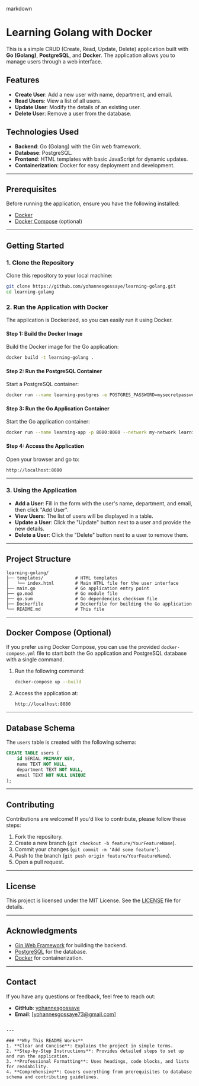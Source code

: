 markdown
# Learning Golang with Docker

This is a simple CRUD (Create, Read, Update, Delete) application built with **Go (Golang)**, **PostgreSQL**, and **Docker**. The application allows you to manage users through a web interface.

## Features
- **Create User**: Add a new user with name, department, and email.
- **Read Users**: View a list of all users.
- **Update User**: Modify the details of an existing user.
- **Delete User**: Remove a user from the database.

## Technologies Used
- **Backend**: Go (Golang) with the Gin web framework.
- **Database**: PostgreSQL.
- **Frontend**: HTML templates with basic JavaScript for dynamic updates.
- **Containerization**: Docker for easy deployment and development.

---

## Prerequisites
Before running the application, ensure you have the following installed:
- [Docker](https://www.docker.com/get-started)
- [Docker Compose](https://docs.docker.com/compose/install/) (optional)

---

## Getting Started

### 1. Clone the Repository
Clone this repository to your local machine:
```bash
git clone https://github.com/yohannesgossaye/learning-golang.git
cd learning-golang
```

### 2. Run the Application with Docker
The application is Dockerized, so you can easily run it using Docker.

#### Step 1: Build the Docker Image
Build the Docker image for the Go application:
```bash
docker build -t learning-golang .
```

#### Step 2: Run the PostgreSQL Container
Start a PostgreSQL container:
```bash
docker run --name learning-postgres -e POSTGRES_PASSWORD=mysecretpassword -e POSTGRES_DB=learningdb -d -p 5434:5432 postgres
```

#### Step 3: Run the Go Application Container
Start the Go application container:
```bash
docker run --name learning-app -p 8080:8080 --network my-network learning-golang
```

#### Step 4: Access the Application
Open your browser and go to:
```
http://localhost:8080
```

---

### 3. Using the Application
- **Add a User**: Fill in the form with the user's name, department, and email, then click "Add User".
- **View Users**: The list of users will be displayed in a table.
- **Update a User**: Click the "Update" button next to a user and provide the new details.
- **Delete a User**: Click the "Delete" button next to a user to remove them.

---

## Project Structure
```
learning-golang/
├── templates/            # HTML templates
│   └── index.html        # Main HTML file for the user interface
├── main.go               # Go application entry point
├── go.mod                # Go module file
├── go.sum                # Go dependencies checksum file
├── Dockerfile            # Dockerfile for building the Go application
└── README.md             # This file
```

---

## Docker Compose (Optional)
If you prefer using Docker Compose, you can use the provided `docker-compose.yml` file to start both the Go application and PostgreSQL database with a single command.

1. Run the following command:
   ```bash
   docker-compose up --build
   ```

2. Access the application at:
   ```
   http://localhost:8080
   ```

---

## Database Schema
The `users` table is created with the following schema:
```sql
CREATE TABLE users (
    id SERIAL PRIMARY KEY,
    name TEXT NOT NULL,
    department TEXT NOT NULL,
    email TEXT NOT NULL UNIQUE
);
```

---

## Contributing
Contributions are welcome! If you'd like to contribute, please follow these steps:
1. Fork the repository.
2. Create a new branch (`git checkout -b feature/YourFeatureName`).
3. Commit your changes (`git commit -m 'Add some feature'`).
4. Push to the branch (`git push origin feature/YourFeatureName`).
5. Open a pull request.

---

## License
This project is licensed under the MIT License. See the [LICENSE](LICENSE) file for details.

---

## Acknowledgments
- [Gin Web Framework](https://github.com/gin-gonic/gin) for building the backend.
- [PostgreSQL](https://www.postgresql.org/) for the database.
- [Docker](https://www.docker.com/) for containerization.

---

## Contact
If you have any questions or feedback, feel free to reach out:
- **GitHub**: [yohannesgossaye](https://github.com/yohannesgossaye)
- **Email**: [yohannesgossaye73@gmail.com]
```

---

### **Why This README Works**
1. **Clear and Concise**: Explains the project in simple terms.
2. **Step-by-Step Instructions**: Provides detailed steps to set up and run the application.
3. **Professional Formatting**: Uses headings, code blocks, and lists for readability.
4. **Comprehensive**: Covers everything from prerequisites to database schema and contributing guidelines.
